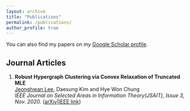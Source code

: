 ```yaml
---
layout: archive
title: "Publications"
permalink: /publications/
author_profile: true
---
```


You can also find my papers on my <a href="https://scholar.google.com/citations?user=s9LzirIAAAAJ&hl=ko">Google Scholar profile</a>.

## Journal Articles

1. **Robust Hypergraph Clustering via Convex Relaxation of Truncated MLE** \
<ins>Jeonghwan Lee</ins>, Daesung Kim and Hye Won Chung \
*IEEE Journal on Selected Areas in Information Theory(JSAIT), Issue 3, Nov. 2020.* ([arXiv](https://arxiv.org/abs/2003.10038)|[IEEE link](https://ieeexplore.ieee.org/document/9257068))


<!--
{% for post in site.publications reversed %}
  {% include archive-single.html %}
{% endfor %}
-->
